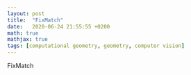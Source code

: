 ```yaml
---
layout: post
title:  "FixMatch"
date:   2020-06-24 21:55:55 +0200
math: true
mathjax: true
tags: [computational geometry, geometry, computer vision]
---
```


FixMatch